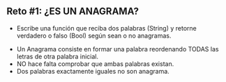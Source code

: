 ## Reto #1: ¿ES UN ANAGRAMA?

 * Escribe una función que reciba dos palabras (String) y retorne verdadero o falso (Bool) según sean o no anagramas.
  - Un Anagrama consiste en formar una palabra reordenando TODAS las letras de otra palabra inicial.
  - NO hace falta comprobar que ambas palabras existan.
  - Dos palabras exactamente iguales no son anagrama.

